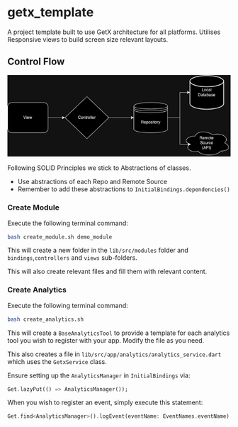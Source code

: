 # getx_template

A project template built to use GetX architecture for all platforms. Utilises Responsive views to build screen size relevant layouts.

## Control Flow

<img src="./assets/control diagram.png" width=600/>

Following SOLID Principles we stick to Abstractions of classes.

- Use abstractions of each Repo and Remote Source
- Remember to add these abstractions to `InitialBindings.dependencies()`

### Create Module

Execute the following terminal command:

```bash
bash create_module.sh demo_module
```

This will create a new folder in the `lib/src/modules` folder and `bindings`,`controllers` and `views` sub-folders.

This will also create relevant files and fill them with relevant content.

### Create Analytics

Execute the following terminal command:

```bash
bash create_analytics.sh
```

This will create a `BaseAnalyticsTool` to provide a template for each analytics tool you wish to register with your app. Modify the file as you need.

This also creates a file in `lib/src/app/analytics/analytics_service.dart` which uses the `GetxService` class.

Ensure setting up the `AnalyticsManager` in `InitialBindings` via:

```dart
Get.lazyPut(() => AnalyticsManager());
```

When you wish to register an event, simply execute this statement:

```dart
Get.find<AnalyticsManager>().logEvent(eventName: EventNames.eventName);
```
